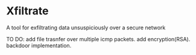 # Xfiltrate
A tool for exfiltrating data unsuspiciously over a secure network

TO DO:
add file trasnfer over multiple icmp packets.
add encryption(RSA).
backdoor implementation.
